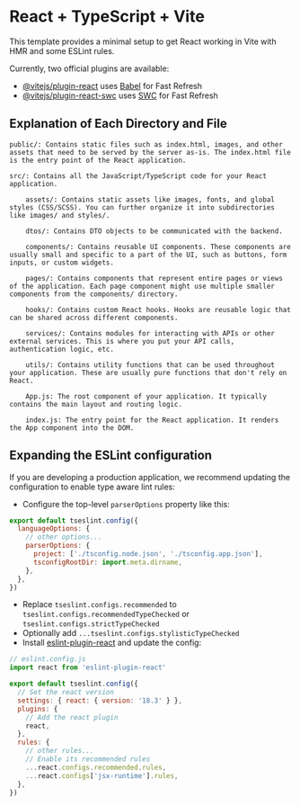 # React + TypeScript + Vite

This template provides a minimal setup to get React working in Vite with HMR and some ESLint rules.

Currently, two official plugins are available:

- [@vitejs/plugin-react](https://github.com/vitejs/vite-plugin-react/blob/main/packages/plugin-react/README.md) uses [Babel](https://babeljs.io/) for Fast Refresh
- [@vitejs/plugin-react-swc](https://github.com/vitejs/vite-plugin-react-swc) uses [SWC](https://swc.rs/) for Fast Refresh

## Explanation of Each Directory and File

    public/: Contains static files such as index.html, images, and other assets that need to be served by the server as-is. The index.html file is the entry point of the React application.

    src/: Contains all the JavaScript/TypeScript code for your React application.

        assets/: Contains static assets like images, fonts, and global styles (CSS/SCSS). You can further organize it into subdirectories like images/ and styles/.

        dtos/: Contains DTO objects to be communicated with the backend.

        components/: Contains reusable UI components. These components are usually small and specific to a part of the UI, such as buttons, form inputs, or custom widgets.

        pages/: Contains components that represent entire pages or views of the application. Each page component might use multiple smaller components from the components/ directory.

        hooks/: Contains custom React hooks. Hooks are reusable logic that can be shared across different components.

        services/: Contains modules for interacting with APIs or other external services. This is where you put your API calls, authentication logic, etc.

        utils/: Contains utility functions that can be used throughout your application. These are usually pure functions that don't rely on React.

        App.js: The root component of your application. It typically contains the main layout and routing logic.

        index.js: The entry point for the React application. It renders the App component into the DOM.

## Expanding the ESLint configuration

If you are developing a production application, we recommend updating the configuration to enable type aware lint rules:

- Configure the top-level `parserOptions` property like this:

```js
export default tseslint.config({
  languageOptions: {
    // other options...
    parserOptions: {
      project: ['./tsconfig.node.json', './tsconfig.app.json'],
      tsconfigRootDir: import.meta.dirname,
    },
  },
})
```

- Replace `tseslint.configs.recommended` to `tseslint.configs.recommendedTypeChecked` or `tseslint.configs.strictTypeChecked`
- Optionally add `...tseslint.configs.stylisticTypeChecked`
- Install [eslint-plugin-react](https://github.com/jsx-eslint/eslint-plugin-react) and update the config:

```js
// eslint.config.js
import react from 'eslint-plugin-react'

export default tseslint.config({
  // Set the react version
  settings: { react: { version: '18.3' } },
  plugins: {
    // Add the react plugin
    react,
  },
  rules: {
    // other rules...
    // Enable its recommended rules
    ...react.configs.recommended.rules,
    ...react.configs['jsx-runtime'].rules,
  },
})
```
